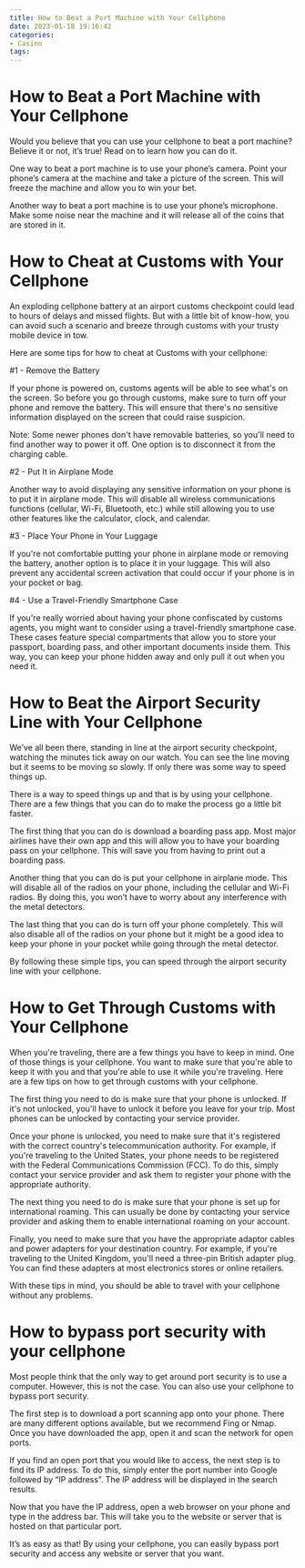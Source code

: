 ```yaml
---
title: How to Beat a Port Machine with Your Cellphone
date: 2023-01-18 19:16:42
categories:
- Casino
tags:
---
```



#  How to Beat a Port Machine with Your Cellphone

Would you believe that you can use your cellphone to beat a port machine? Believe it or not, it’s true! Read on to learn how you can do it.

One way to beat a port machine is to use your phone’s camera. Point your phone’s camera at the machine and take a picture of the screen. This will freeze the machine and allow you to win your bet.

Another way to beat a port machine is to use your phone’s microphone. Make some noise near the machine and it will release all of the coins that are stored in it.

#  How to Cheat at Customs with Your Cellphone

An exploding cellphone battery at an airport customs checkpoint could lead to hours of delays and missed flights. But with a little bit of know-how, you can avoid such a scenario and breeze through customs with your trusty mobile device in tow.

Here are some tips for how to cheat at Customs with your cellphone:

#1 - Remove the Battery

If your phone is powered on, customs agents will be able to see what's on the screen. So before you go through customs, make sure to turn off your phone and remove the battery. This will ensure that there's no sensitive information displayed on the screen that could raise suspicion.

Note: Some newer phones don't have removable batteries, so you'll need to find another way to power it off. One option is to disconnect it from the charging cable.

#2 - Put It in Airplane Mode

Another way to avoid displaying any sensitive information on your phone is to put it in airplane mode. This will disable all wireless communications functions (cellular, Wi-Fi, Bluetooth, etc.) while still allowing you to use other features like the calculator, clock, and calendar.

#3 - Place Your Phone in Your Luggage

If you're not comfortable putting your phone in airplane mode or removing the battery, another option is to place it in your luggage. This will also prevent any accidental screen activation that could occur if your phone is in your pocket or bag.

#4 - Use a Travel-Friendly Smartphone Case

If you're really worried about having your phone confiscated by customs agents, you might want to consider using a travel-friendly smartphone case. These cases feature special compartments that allow you to store your passport, boarding pass, and other important documents inside them. This way, you can keep your phone hidden away and only pull it out when you need it.

#  How to Beat the Airport Security Line with Your Cellphone

We’ve all been there, standing in line at the airport security checkpoint, watching the minutes tick away on our watch. You can see the line moving but it seems to be moving so slowly. If only there was some way to speed things up.

There is a way to speed things up and that is by using your cellphone. There are a few things that you can do to make the process go a little bit faster.

The first thing that you can do is download a boarding pass app. Most major airlines have their own app and this will allow you to have your boarding pass on your cellphone. This will save you from having to print out a boarding pass.

Another thing that you can do is put your cellphone in airplane mode. This will disable all of the radios on your phone, including the cellular and Wi-Fi radios. By doing this, you won’t have to worry about any interference with the metal detectors.

The last thing that you can do is turn off your phone completely. This will also disable all of the radios on your phone but it might be a good idea to keep your phone in your pocket while going through the metal detector.

By following these simple tips, you can speed through the airport security line with your cellphone.

#  How to Get Through Customs with Your Cellphone

When you're traveling, there are a few things you have to keep in mind. One of those things is your cellphone. You want to make sure that you're able to keep it with you and that you're able to use it while you're traveling. Here are a few tips on how to get through customs with your cellphone.

The first thing you need to do is make sure that your phone is unlocked. If it's not unlocked, you'll have to unlock it before you leave for your trip. Most phones can be unlocked by contacting your service provider.

Once your phone is unlocked, you need to make sure that it's registered with the correct country's telecommunication authority. For example, if you're traveling to the United States, your phone needs to be registered with the Federal Communications Commission (FCC). To do this, simply contact your service provider and ask them to register your phone with the appropriate authority.

The next thing you need to do is make sure that your phone is set up for international roaming. This can usually be done by contacting your service provider and asking them to enable international roaming on your account.

Finally, you need to make sure that you have the appropriate adaptor cables and power adapters for your destination country. For example, if you're traveling to the United Kingdom, you'll need a three-pin British adapter plug. You can find these adapters at most electronics stores or online retailers.

With these tips in mind, you should be able to travel with your cellphone without any problems.

#  How to bypass port security with your cellphone

Most people think that the only way to get around port security is to use a computer. However, this is not the case. You can also use your cellphone to bypass port security.

The first step is to download a port scanning app onto your phone. There are many different options available, but we recommend Fing or Nmap. Once you have downloaded the app, open it and scan the network for open ports.

If you find an open port that you would like to access, the next step is to find its IP address. To do this, simply enter the port number into Google followed by “IP address”. The IP address will be displayed in the search results.

Now that you have the IP address, open a web browser on your phone and type in the address bar. This will take you to the website or server that is hosted on that particular port.

It’s as easy as that! By using your cellphone, you can easily bypass port security and access any website or server that you want.